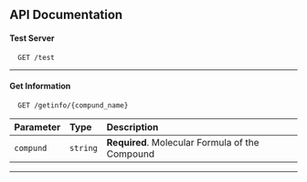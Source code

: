 
## API Documentation

#### Test Server

```http
  GET /test
```
---------------------------------------------------

#### Get Information

```http
  GET /getinfo/{compund_name}
```

| Parameter | Type     | Description                       |
| :-------- | :------- | :-------------------------------- |
| `compund`      | `string` | **Required**. Molecular Formula of the Compound |

-----------------------------------------------------
